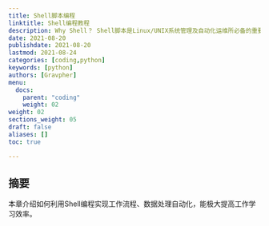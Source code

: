 ```yaml
---
title: Shell脚本编程
linktitle: Shell编程教程
description: Why Shell？ Shell脚本是Linux/UNIX系统管理及自动化运维所必备的重要工具，能够通过编程实现日常简单工作的自动化.
date: 2021-08-20
publishdate: 2021-08-20
lastmod: 2021-08-24
categories: [coding,python]
keywords: [python]
authors: [Gravpher]
menu:
  docs:
    parent: "coding"
    weight: 02
weight: 02
sections_weight: 05
draft: false
aliases: []
toc: true

---
```


## 摘要

本章介绍如何利用Shell编程实现工作流程、数据处理自动化，能极大提高工作学习效率。

